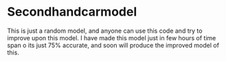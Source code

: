 # Secondhandcarmodel

This is just a random model, and anyone can use this code and try to improve upon this model. 
I have made this model just in few hours of time span o its just 75% accurate, and soon will produce the improved model of this.
